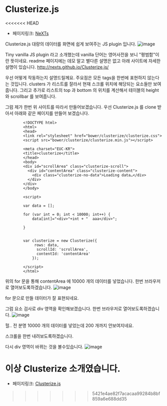 # Clusterize.js
<<<<<<< HEAD
- 페이지링크: [NeXTs](https://github.com/NeXTs/Clusterize.js)


Clusterize.js 대량의 데이터를 화면에 쉽게 보여주는  JS plugin 입니다.
![image](https://camo.githubusercontent.com/3fdf92a4434b15d2b82001608e7808e8980de6c7/687474703a2f2f6e657874732e6769746875622e696f2f436c7573746572697a652e6a732f696d672f7461626c655f6578616d706c652e676966)

 Tiny vanilla JS plugin  라고 소개했는데 vanilla  단어는 영어사전을 보니  "평범함"이란 뜻이네요.
  readme 페이지에는 데모 말고 별다른 설명은 없고 아래 사이트에 자세한 설명이 있습니다.
   http://nexts.github.io/Clusterize.js/

 우선 어떻게 작동하는지 설명드릴께요. 주요점은 모든 tags을 한번에 표현하지 않는다는 것입니다.
 clusters 가 리스트를 잘라서 현재 스크롤 위치에 해당되는 요소들만 보여줍니다.  그리고 추가로 리스트의 top  과  bottom 의 위치를 계산해서 테이블의 height  와 scrollbar  를 보여줍니다.


  그럼 제가 한번 위 사이트를 따라서 만들어보겠습니다.
우선 Clusterize.js 를 clone 받아서 아래와 같은 페이지를 만들어 보겠습니다.

			<!DOCTYPE html>
			<html>
			<head>
			<link rel="stylesheet" href="bower/clusterize/clusterize.css">
			<script src="bower/clusterize/clusterize.min.js"></script>
			
			<meta charset="EUC-KR">
			<title>clusterize</title>
			</head>
			<body>
			<div id="scrollArea" class="clusterize-scroll">
			  <div id="contentArea" class="clusterize-content">
			    <div class="clusterize-no-data">Loading data…</div>
			  </div>
			</div>
			</body>
			
			<script>
			
			var data = [];
			
			for (var int = 0; int < 10000; int++) {
				data[int]="<div>"+int + "  aaa</div>";
			
			}
			
			
			var clusterize = new Clusterize({
				 rows: data,
				  scrollId: 'scrollArea',
				  contentId: 'contentArea'
				});
			
			</script>
			</html>


위의 for 문을 통해  contentArea 에  10000 개의 데이터를  넣었습니다.
한번 브라우저로 열어보도록하겠습니다.
![image](https://raw.githubusercontent.com/TeamSEGO/github-trend-kr/master/img/014-05_NeXTs-Clusterize-1)

for 문으로 만들 데이터가 잘 표현되네요.

그럼 요소 검사로 div 영역을 확인해보겠습니다.
 한번 브라우저로 열어보도록하겠습니다.
![image](https://raw.githubusercontent.com/TeamSEGO/github-trend-kr/master/img/014-05_NeXTs-Clusterize-2)

헐.. 전 분명 10000 개의 데이터를 넣었는데 200 개까지 안보여지네요.

스크롤을 한번 내려보도록하겠습니다.

다시 div 영역이 바뀌는 것을 볼수있습니다.
![image](https://raw.githubusercontent.com/TeamSEGO/github-trend-kr/master/img/014-05_NeXTs-Clusterize-3)

이상 Clusterize 소개였습니다.
=======
- 페이지링크: [Clusterize.js](https://github.com/NeXTs/Clusterize.js)
>>>>>>> 5421e4ae82f7acacaa99284b8bf859a6e688dd35
